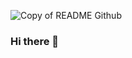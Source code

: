 ![Copy of README Github](https://github.com/lolaaguero/lolaaguero/assets/134756282/42069a54-a326-445e-94b4-3df004fb9aba)

### Hi there 👋

<!--
**lolaaguero/lolaaguero** is a ✨ _special_ ✨ repository because its `README.md` (this file) appears on your GitHub profile.

Here are some ideas to get you started:

- 🔭 I’m currently working on ...
- 🌱 I’m currently learning ...
- 👯 I’m looking to collaborate on ...
- 🤔 I’m looking for help with ...
- 💬 Ask me about ...
- 📫 How to reach me: ...
- 😄 Pronouns: ...
- ⚡ Fun fact: ...
-->
